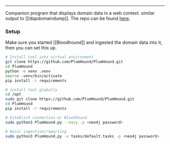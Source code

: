 -- -
Companion program that displays domain data in a web context. similar output to [[ldapdomaindump]]. The repo can be found [here](https://github.com/PlumHound/PlumHound).
### Setup
Make sure you started [[Bloodhound]] and ingested the domain data into it, then you can set this up. 
```bash
# Install tool into virtual environment
git clone https://github.com/PlumHound/PlumHound.git
cd PlumHound
python -m venv .venv
source .venv/bin/activate
pip install -r requirements

# install tool globally
cd /opt 
sudo git clone https://github.com/PlumHound/PlumHound.git
cd PlumHound
pip install -r requirements

# Establish connection w/ Bloodhound
sudo python3 PlumHound.py --easy -p <neo4j password>

# Basic ingestion/reporting
sudo python3 PlumHound.py -x tasks/default.tasks -p <neo4j password>
```